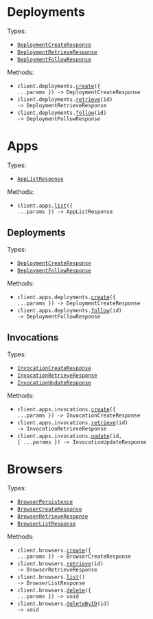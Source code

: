 # Deployments

Types:

- <code><a href="./src/resources/deployments.ts">DeploymentCreateResponse</a></code>
- <code><a href="./src/resources/deployments.ts">DeploymentRetrieveResponse</a></code>
- <code><a href="./src/resources/deployments.ts">DeploymentFollowResponse</a></code>

Methods:

- <code title="post /deployments">client.deployments.<a href="./src/resources/deployments.ts">create</a>({ ...params }) -> DeploymentCreateResponse</code>
- <code title="get /deployments/{id}">client.deployments.<a href="./src/resources/deployments.ts">retrieve</a>(id) -> DeploymentRetrieveResponse</code>
- <code title="get /deployments/{id}/events">client.deployments.<a href="./src/resources/deployments.ts">follow</a>(id) -> DeploymentFollowResponse</code>

# Apps

Types:

- <code><a href="./src/resources/apps/apps.ts">AppListResponse</a></code>

Methods:

- <code title="get /apps">client.apps.<a href="./src/resources/apps/apps.ts">list</a>({ ...params }) -> AppListResponse</code>

## Deployments

Types:

- <code><a href="./src/resources/apps/deployments.ts">DeploymentCreateResponse</a></code>
- <code><a href="./src/resources/apps/deployments.ts">DeploymentFollowResponse</a></code>

Methods:

- <code title="post /deploy">client.apps.deployments.<a href="./src/resources/apps/deployments.ts">create</a>({ ...params }) -> DeploymentCreateResponse</code>
- <code title="get /apps/{id}/events">client.apps.deployments.<a href="./src/resources/apps/deployments.ts">follow</a>(id) -> DeploymentFollowResponse</code>

## Invocations

Types:

- <code><a href="./src/resources/apps/invocations.ts">InvocationCreateResponse</a></code>
- <code><a href="./src/resources/apps/invocations.ts">InvocationRetrieveResponse</a></code>
- <code><a href="./src/resources/apps/invocations.ts">InvocationUpdateResponse</a></code>

Methods:

- <code title="post /invocations">client.apps.invocations.<a href="./src/resources/apps/invocations.ts">create</a>({ ...params }) -> InvocationCreateResponse</code>
- <code title="get /invocations/{id}">client.apps.invocations.<a href="./src/resources/apps/invocations.ts">retrieve</a>(id) -> InvocationRetrieveResponse</code>
- <code title="patch /invocations/{id}">client.apps.invocations.<a href="./src/resources/apps/invocations.ts">update</a>(id, { ...params }) -> InvocationUpdateResponse</code>

# Browsers

Types:

- <code><a href="./src/resources/browsers.ts">BrowserPersistence</a></code>
- <code><a href="./src/resources/browsers.ts">BrowserCreateResponse</a></code>
- <code><a href="./src/resources/browsers.ts">BrowserRetrieveResponse</a></code>
- <code><a href="./src/resources/browsers.ts">BrowserListResponse</a></code>

Methods:

- <code title="post /browsers">client.browsers.<a href="./src/resources/browsers.ts">create</a>({ ...params }) -> BrowserCreateResponse</code>
- <code title="get /browsers/{id}">client.browsers.<a href="./src/resources/browsers.ts">retrieve</a>(id) -> BrowserRetrieveResponse</code>
- <code title="get /browsers">client.browsers.<a href="./src/resources/browsers.ts">list</a>() -> BrowserListResponse</code>
- <code title="delete /browsers">client.browsers.<a href="./src/resources/browsers.ts">delete</a>({ ...params }) -> void</code>
- <code title="delete /browsers/{id}">client.browsers.<a href="./src/resources/browsers.ts">deleteByID</a>(id) -> void</code>
